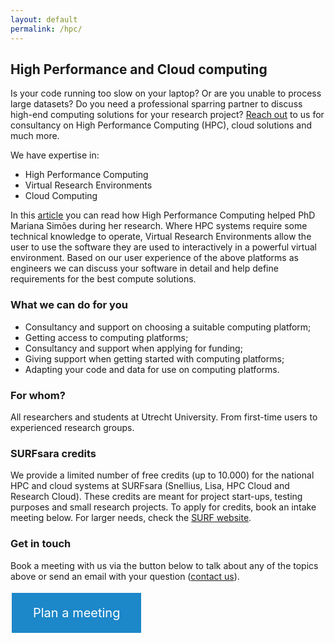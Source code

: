 ```yaml
---
layout: default
permalink: /hpc/
---
```


## High Performance and Cloud computing

Is your code running too slow on your laptop? Or are you unable to process large datasets? Do you need a professional sparring partner to discuss high-end computing solutions for your research project? [Reach out](#get-in-touch) to us for consultancy on High Performance Computing (HPC), cloud solutions and much more.

We have expertise in:
- High Performance Computing
- Virtual Research Environments
- Cloud Computing

In this [article](https://www.uu.nl/en/background/how-using-high-performance-computing-can-reduce-computation-time-from-three-months-to-one-day) you can read how High Performance Computing helped PhD Mariana Simões during her research. Where HPC systems require some technical knowledge to operate, Virtual Research Environments allow the user to use the software they are used to interactively in a powerful virtual environment. Based on our user experience of the above platforms as engineers we can discuss your software in detail and help define requirements for the best compute solutions.

### What we can do for you

- Consultancy and support on choosing a suitable computing platform;
- Getting access to computing platforms;
- Consultancy and support when applying for funding;
- Giving support when getting started with computing platforms;
- Adapting your code and data for use on computing platforms.

### For whom?

All researchers and students at Utrecht University. From first-time users to experienced research groups.

### SURFsara credits

We provide a limited number of free credits (up to 10.000) for the national HPC and cloud systems at SURFsara (Snellius, Lisa, HPC Cloud and Research Cloud). These credits are meant for project start-ups, testing purposes and small research projects. To apply for credits, book an intake meeting below. For larger needs, check the [SURF website](https://www.surf.nl/en/apply-for-access-to-compute-services).

### Get in touch
Book a meeting with us via the button below to talk about any of the topics above or send an email with your question ([contact us](../../index.md#contact)).

<html>
  <head>
    <title>Title of the document</title>
    <style>
      .button {
        background-color: #1c87c9;
        border: none;
        color: white;
        padding: 20px 34px;
        text-align: center;
        text-decoration: none;
        display: inline-block;
        font-size: 20px;
        margin: 4px 2px;
        cursor: pointer;
      }
    </style>
  </head>
  <body>
    <a href="https://outlook.office365.com/owa/calendar/HPCSupport1@solisservices.onmicrosoft.com/bookings/" class="button">Plan a meeting</a>
  </body>
</html>
